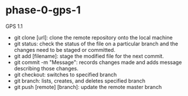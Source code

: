 # phase-0-gps-1
GPS 1.1

* git clone [url]: clone the remote repository onto the local machine
* git status: check the status of the file on a particular branch and the changes need to be staged or committed.
* git add [filename]: stage the modified file for the next commit.
* git commit -m "Message": records changes made and adds message describing those changes.
* git checkout: switches to specified branch
* git branch: lists, creates, and deletes specified branch
* git push [remote] [branch]: update the remote master branch
